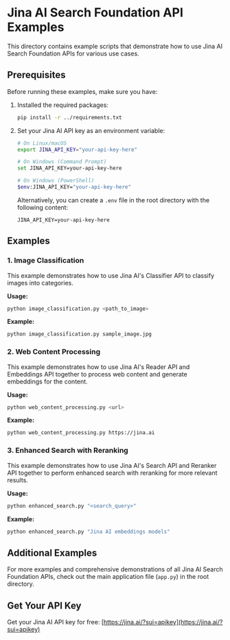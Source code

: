 # Jina AI Search Foundation API Examples

This directory contains example scripts that demonstrate how to use Jina AI Search Foundation APIs for various use cases.

## Prerequisites

Before running these examples, make sure you have:

1. Installed the required packages:
   ```bash
   pip install -r ../requirements.txt
   ```

2. Set your Jina AI API key as an environment variable:
   ```bash
   # On Linux/macOS
   export JINA_API_KEY="your-api-key-here"
   
   # On Windows (Command Prompt)
   set JINA_API_KEY=your-api-key-here
   
   # On Windows (PowerShell)
   $env:JINA_API_KEY="your-api-key-here"
   ```

   Alternatively, you can create a `.env` file in the root directory with the following content:
   ```
   JINA_API_KEY=your-api-key-here
   ```

## Examples

### 1. Image Classification

This example demonstrates how to use Jina AI's Classifier API to classify images into categories.

**Usage:**
```bash
python image_classification.py <path_to_image>
```

**Example:**
```bash
python image_classification.py sample_image.jpg
```

### 2. Web Content Processing

This example demonstrates how to use Jina AI's Reader API and Embeddings API together to process web content and generate embeddings for the content.

**Usage:**
```bash
python web_content_processing.py <url>
```

**Example:**
```bash
python web_content_processing.py https://jina.ai
```

### 3. Enhanced Search with Reranking

This example demonstrates how to use Jina AI's Search API and Reranker API together to perform enhanced search with reranking for more relevant results.

**Usage:**
```bash
python enhanced_search.py "<search_query>"
```

**Example:**
```bash
python enhanced_search.py "Jina AI embeddings models"
```

## Additional Examples

For more examples and comprehensive demonstrations of all Jina AI Search Foundation APIs, check out the main application file (`app.py`) in the root directory.

## Get Your API Key

Get your Jina AI API key for free: [https://jina.ai/?sui=apikey](https://jina.ai/?sui=apikey)
